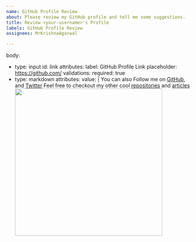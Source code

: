 ```yaml
---
name: GitHub Profile Review
about: Please review my GitHub profile and tell me some suggestions.
title: Review <your-username>'s Profile
labels: GitHub Profile Review
assignees: MrKrishnaAgarwal

---
```


body:
  - type: input
    id: link
    attributes:
      label: GitHub Profile Link
      placeholder: https://github.com/<your-username>
    validations:
      required: true
  - type: markdown
    attributes:
      value: |
        You can also Follow me on [GitHub](https://github.com/MrKrishnaAgarwal), and [Twitter](https://twitter.com/DMKRISHNAA)
        Feel free to checkout my other cool [repositories](https://github.com/MrKrishnaAgarwal?tab=repositories) and [articles](https://dev.to/krishnaagarwal)
        <br>
        <img src= "https://octodex.github.com/images/supportcat.png" width="400">
